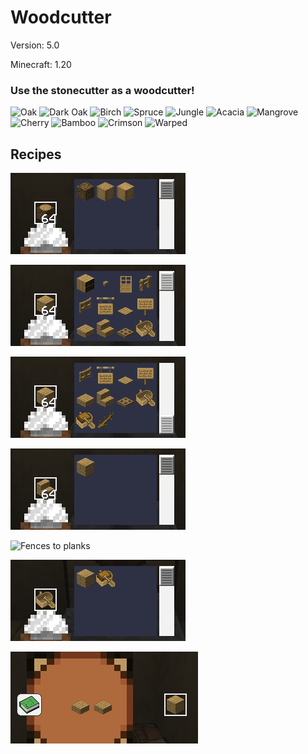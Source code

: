 # Woodcutter

Version: 5.0

Minecraft: 1.20


### **Use the stonecutter as a woodcutter!**
![Oak](https://download.topazdev.fr/projets/datapack/woodcutter/buche_chene-32.png)
![Dark Oak](https://download.topazdev.fr/projets/datapack/woodcutter/buche_chene_noir-32.png)
![Birch](https://download.topazdev.fr/projets/datapack/woodcutter/buche_bouleau-32.png)
![Spruce](https://download.topazdev.fr/projets/datapack/woodcutter/buche_sapin-32.png)
![Jungle](https://download.topazdev.fr/projets/datapack/woodcutter/buche_acajou-32.png)
![Acacia](https://download.topazdev.fr/projets/datapack/woodcutter/buche_acacia-32.png)
![Mangrove](https://download.topazdev.fr/projets/datapack/woodcutter/buche_mangrove-32.png)
![Cherry](https://download.topazdev.fr/projets/datapack/woodcutter/buche_cherry-32.png)
![Bamboo](https://download.topazdev.fr/projets/datapack/woodcutter/block_bamboo-32.png)
![Crimson](https://download.topazdev.fr/projets/datapack/woodcutter/crimson_stem-32.png)
![Warped](https://download.topazdev.fr/projets/datapack/woodcutter/warped_stem-32.png)

## Recipes

![Logs cutting](https://raw.githubusercontent.com/Azerxim/MC-Woodcutter/main/images/logs.png)

![Planks cutting](https://raw.githubusercontent.com/Azerxim/MC-Woodcutter/main/images/planks.png)

![Planks cutting part 2](https://raw.githubusercontent.com/Azerxim/MC-Woodcutter/main/images/planks2.png)

![Stairs to planks](https://raw.githubusercontent.com/Azerxim/MC-Woodcutter/main/images/stairs.png)

![Fences to planks](https://raw.githubusercontent.com/Azerxim/MC-Woodcutter/main/images/fences.png)

![Boat to planks](https://raw.githubusercontent.com/Azerxim/MC-Woodcutter/main/images/boat.png)

![Slabs to planks](https://raw.githubusercontent.com/Azerxim/MC-Woodcutter/main/images/slabs.png)
